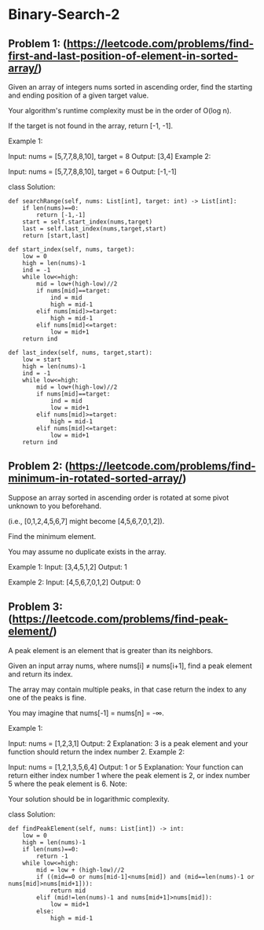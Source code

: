 # Binary-Search-2

## Problem 1: (https://leetcode.com/problems/find-first-and-last-position-of-element-in-sorted-array/)

Given an array of integers nums sorted in ascending order, find the starting and ending position of a given target value.

Your algorithm's runtime complexity must be in the order of O(log n).

If the target is not found in the array, return [-1, -1].

Example 1:

Input: nums = [5,7,7,8,8,10], target = 8
Output: [3,4]
Example 2:

Input: nums = [5,7,7,8,8,10], target = 6
Output: [-1,-1]

class Solution:

    def searchRange(self, nums: List[int], target: int) -> List[int]:
        if len(nums)==0:
            return [-1,-1]
        start = self.start_index(nums,target)
        last = self.last_index(nums,target,start)
        return [start,last]
    
    def start_index(self, nums, target):
        low = 0
        high = len(nums)-1
        ind = -1
        while low<=high:
            mid = low+(high-low)//2
            if nums[mid]==target:
                ind = mid
                high = mid-1
            elif nums[mid]>=target:
                high = mid-1
            elif nums[mid]<=target:
                low = mid+1
        return ind
    
    def last_index(self, nums, target,start):
        low = start
        high = len(nums)-1
        ind = -1
        while low<=high:
            mid = low+(high-low)//2
            if nums[mid]==target:
                ind = mid
                low = mid+1
            elif nums[mid]>=target:
                high = mid-1
            elif nums[mid]<=target:
                low = mid+1
        return ind

## Problem 2: (https://leetcode.com/problems/find-minimum-in-rotated-sorted-array/)

Suppose an array sorted in ascending order is rotated at some pivot unknown to you beforehand.

(i.e., [0,1,2,4,5,6,7] might become [4,5,6,7,0,1,2]).

Find the minimum element.

You may assume no duplicate exists in the array.

Example 1:
Input: [3,4,5,1,2]
Output: 1

Example 2:
Input: [4,5,6,7,0,1,2]
Output: 0

## Problem 3: (https://leetcode.com/problems/find-peak-element/)
A peak element is an element that is greater than its neighbors.

Given an input array nums, where nums[i] ≠ nums[i+1], find a peak element and return its index.

The array may contain multiple peaks, in that case return the index to any one of the peaks is fine.

You may imagine that nums[-1] = nums[n] = -∞.

Example 1:

Input: nums = [1,2,3,1]
Output: 2
Explanation: 3 is a peak element and your function should return the index number 2.
Example 2:

Input: nums = [1,2,1,3,5,6,4]
Output: 1 or 5 
Explanation: Your function can return either index number 1 where the peak element is 2, 
             or index number 5 where the peak element is 6.
Note:

Your solution should be in logarithmic complexity.

class Solution:

    def findPeakElement(self, nums: List[int]) -> int:
        low = 0
        high = len(nums)-1
        if len(nums)==0:
            return -1
        while low<=high:
            mid = low + (high-low)//2
            if ((mid==0 or nums[mid-1]<nums[mid]) and (mid==len(nums)-1 or nums[mid]>nums[mid+1])):
                return mid
            elif (mid!=len(nums)-1 and nums[mid+1]>nums[mid]):
                low = mid+1
            else:
                high = mid-1


